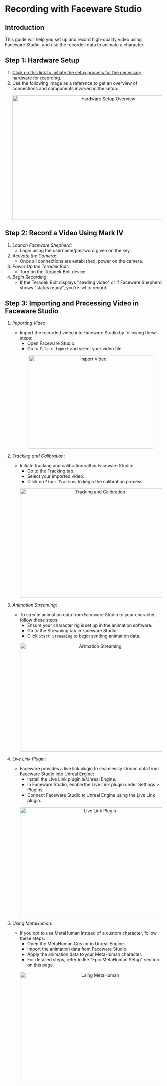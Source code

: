 # Recording with Faceware Studio


## Introduction
This guide will help you set up and record high-quality video using Faceware Studio, and use the recorded data to animate a character.

## Step 1: Hardware Setup

1. [Click on this link to initiate the setup process for the necessary hardware for recording.](https://www.youtube.com/watch?v=kcALXTq6QIU)
2. Use the following image as a reference to get an overview of connections and components involved in the setup:
   <p align="center">
     <img src="../images/setup_overview.png" width="600" height="400" alt="Hardware Setup Overview"></p>

## Step 2: Record a Video Using Mark IV
1. *Launch Faceware Shepherd*:
   - Login using the username/password given on the key.
2. *Activate the Camera*:
   - Once all connections are established, power on the camera.
3. *Power Up the Teradek Bolt*:
   - Turn on the Teradek Bolt device.
4. *Begin Recording*:
   - If the Teradek Bolt displays "sending video" or if Faceware Shepherd shows "status ready", you're set to record.

## Step 3: Importing and Processing Video in Faceware Studio

1. *Importing Video*:
   - Import the recorded video into Faceware Studio by following these steps:
     - Open Faceware Studio.
     - Go to `File > Import` and select your video file.
     <p align="center">
       <img src="../images/faceware/import_video.png" width="400" height="300" alt="Import Video"></p>

2. *Tracking and Calibration*:
   - Initiate tracking and calibration within Faceware Studio:
     - Go to the Tracking tab.
     - Select your imported video.
     - Click on `Start Tracking` to begin the calibration process.
     <p align="center">
       <img src="../images/faceware/tracking.png" width="500" height="350" alt="Tracking and Calibration"></p>

3. *Animation Streaming*:
   - To stream animation data from Faceware Studio to your character, follow these steps:
     - Ensure your character rig is set up in the animation software.
     - Go to the Streaming tab in Faceware Studio.
     - Click `Start Streaming` to begin sending animation data.
     <p align="center">
       <img src="../images/faceware/streaming.png" width="500" height="350" alt="Animation Streaming"></p>

4. *Live Link Plugin*:
   - Faceware provides a live link plugin to seamlessly stream data from Faceware Studio into Unreal Engine:
     - Install the Live Link plugin in Unreal Engine.
     - In Faceware Studio, enable the Live Link plugin under Settings > Plugins.
     - Connect Faceware Studio to Unreal Engine using the Live Link plugin.
     <p align="center">
       <img src="../images/faceware/live_link.png" width="500" height="350" alt="Live Link Plugin"></p>

5. *Using MetaHuman*:
   - If you opt to use MetaHuman instead of a custom character, follow these steps:
     - Open the MetaHuman Creator in Unreal Engine.
     - Import the animation data from Faceware Studio.
     - Apply the animation data to your MetaHuman character.
     - For detailed steps, refer to the "Epic MetaHuman Setup" section on this page.
     <p align="center">
       <img src="../images/faceware/metahuman.png" width="500" height="350" alt="Using MetaHuman"></p>
